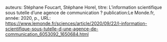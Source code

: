 auteurs: Stéphane Foucart, Stéphane Horel, 
titre: L’information scientifique sous tutelle d’une agence de communication ?
publication:Le Monde.fr, 
année: 2020, 
p.,
URL: https://www.lemonde.fr/sciences/article/2020/09/22/l-information-scientifique-sous-tutelle-d-une-agence-de-communication_6053092_1650684.html

